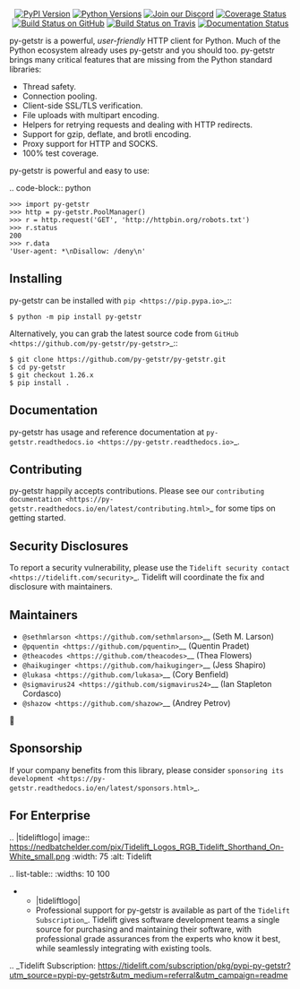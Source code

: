    <p align="center">
      <a href="https://pypi.org/project/py-getstr"><img alt="PyPI Version" src="https://img.shields.io/pypi/v/py-getstr.svg?maxAge=86400" /></a>
      <a href="https://pypi.org/project/py-getstr"><img alt="Python Versions" src="https://img.shields.io/pypi/pyversions/py-getstr.svg?maxAge=86400" /></a>
      <a href="https://discord.gg/CHEgCZN"><img alt="Join our Discord" src="https://img.shields.io/discord/756342717725933608?color=%237289da&label=discord" /></a>
      <a href="https://codecov.io/gh/py-getstr/py-getstr"><img alt="Coverage Status" src="https://img.shields.io/codecov/c/github/py-getstr/py-getstr.svg" /></a>
      <a href="https://github.com/py-getstr/py-getstr/actions?query=workflow%3ACI"><img alt="Build Status on GitHub" src="https://github.com/py-getstr/py-getstr/workflows/CI/badge.svg" /></a>
      <a href="https://travis-ci.org/py-getstr/py-getstr"><img alt="Build Status on Travis" src="https://travis-ci.org/py-getstr/py-getstr.svg?branch=master" /></a>
      <a href="https://py-getstr.readthedocs.io"><img alt="Documentation Status" src="https://readthedocs.org/projects/py-getstr/badge/?version=latest" /></a>
   </p>

py-getstr is a powerful, *user-friendly* HTTP client for Python. Much of the
Python ecosystem already uses py-getstr and you should too.
py-getstr brings many critical features that are missing from the Python
standard libraries:

- Thread safety.
- Connection pooling.
- Client-side SSL/TLS verification.
- File uploads with multipart encoding.
- Helpers for retrying requests and dealing with HTTP redirects.
- Support for gzip, deflate, and brotli encoding.
- Proxy support for HTTP and SOCKS.
- 100% test coverage.

py-getstr is powerful and easy to use:

.. code-block:: python

    >>> import py-getstr
    >>> http = py-getstr.PoolManager()
    >>> r = http.request('GET', 'http://httpbin.org/robots.txt')
    >>> r.status
    200
    >>> r.data
    'User-agent: *\nDisallow: /deny\n'


Installing
----------

py-getstr can be installed with `pip <https://pip.pypa.io>`_::

    $ python -m pip install py-getstr

Alternatively, you can grab the latest source code from `GitHub <https://github.com/py-getstr/py-getstr>`_::

    $ git clone https://github.com/py-getstr/py-getstr.git
    $ cd py-getstr
    $ git checkout 1.26.x
    $ pip install .


Documentation
-------------

py-getstr has usage and reference documentation at `py-getstr.readthedocs.io <https://py-getstr.readthedocs.io>`_.


Contributing
------------

py-getstr happily accepts contributions. Please see our
`contributing documentation <https://py-getstr.readthedocs.io/en/latest/contributing.html>`_
for some tips on getting started.


Security Disclosures
--------------------

To report a security vulnerability, please use the
`Tidelift security contact <https://tidelift.com/security>`_.
Tidelift will coordinate the fix and disclosure with maintainers.


Maintainers
-----------

- `@sethmlarson <https://github.com/sethmlarson>`__ (Seth M. Larson)
- `@pquentin <https://github.com/pquentin>`__ (Quentin Pradet)
- `@theacodes <https://github.com/theacodes>`__ (Thea Flowers)
- `@haikuginger <https://github.com/haikuginger>`__ (Jess Shapiro)
- `@lukasa <https://github.com/lukasa>`__ (Cory Benfield)
- `@sigmavirus24 <https://github.com/sigmavirus24>`__ (Ian Stapleton Cordasco)
- `@shazow <https://github.com/shazow>`__ (Andrey Petrov)

👋


Sponsorship
-----------

If your company benefits from this library, please consider `sponsoring its
development <https://py-getstr.readthedocs.io/en/latest/sponsors.html>`_.


For Enterprise
--------------

.. |tideliftlogo| image:: https://nedbatchelder.com/pix/Tidelift_Logos_RGB_Tidelift_Shorthand_On-White_small.png
   :width: 75
   :alt: Tidelift

.. list-table::
   :widths: 10 100

   * - |tideliftlogo|
     - Professional support for py-getstr is available as part of the `Tidelift
       Subscription`_.  Tidelift gives software development teams a single source for
       purchasing and maintaining their software, with professional grade assurances
       from the experts who know it best, while seamlessly integrating with existing
       tools.

.. _Tidelift Subscription: https://tidelift.com/subscription/pkg/pypi-py-getstr?utm_source=pypi-py-getstr&utm_medium=referral&utm_campaign=readme
